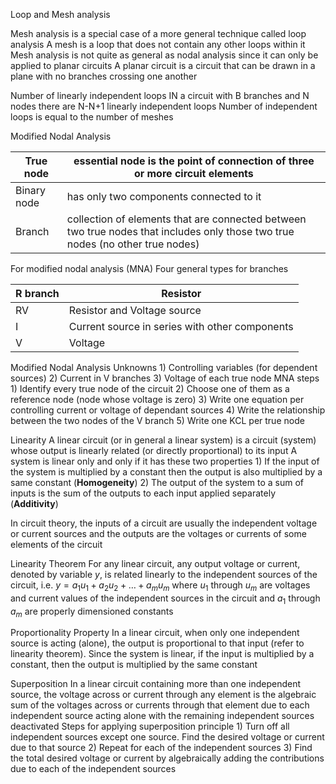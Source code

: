 Loop and Mesh analysis

Mesh analysis is a special case of a more general technique called loop analysis
A mesh is a loop that does not contain any other loops within it
Mesh analysis is not quite as general as nodal analysis since it can only be applied to planar circuits
A planar circuit is a circuit that can be drawn in a plane with no branches crossing one another

Number of linearly independent loops
	IN a circuit with B branches and N nodes there are N-N+1 linearly independent loops
	Number of independent loops is equal to the number of meshes

Modified Nodal Analysis

| True node   | essential node is the point of connection of three or more circuit elements                                                    |
| ----------- | ------------------------------------------------------------------------------------------------------------------------------ |
| Binary node | has only two components connected to it                                                                                        |
| Branch      | collection of elements that are connected between two true nodes that includes only those two true nodes (no other true nodes) | 

For modified nodal analysis (MNA)
	Four general types for branches

| R branch | Resistor                    |
| -------- | --------------------------- |
| RV       | Resistor and Voltage source |
| I | Current source in series with other components              |
| V         |   Voltage                          |

Modified Nodal Analysis
	Unknowns
		1) Controlling variables (for dependent sources)
		2) Current in V branches
		3) Voltage of each true node
	MNA steps
		1) Identify every true node of the circuit
		2) Choose one of them as a reference node (node whose voltage is zero)
		3) Write one equation per controlling current or voltage of dependant sources
		4) Write the relationship between the two nodes of the V branch
		5) Write one KCL per true node

Linearity
	A linear circuit (or in general a linear system) is a circuit (system) whose output is linearly related (or directly proportional) to its input
	A system is linear only and only if it has these two properties
		1) If the input of the system is multiplied by a constant then the output is also multiplied by a same constant (**Homogeneity**)
		2) The output of the system to a sum of inputs is the sum of the outputs to each input applied separately (**Additivity**)

In circuit theory, the inputs of a circuit are usually the independent voltage or current sources and the outputs are the voltages or currents of some elements of the circuit

Linearity Theorem
	For any linear circuit, any output voltage or current, denoted by variable $y$, is related linearly to the independent sources of the circuit, i.e.
		$y = a_1u_1+a_2u_2+\dots+a_mu_m$
		where $u_1$ through $u_m$ are voltages and current values of the independent sources in the circuit and $a_1$ through $a_m$ are properly dimensioned constants

Proportionality Property
	In a linear circuit, when only one independent source is acting (alone), the output is proportional to that input (refer to linearity theorem). Since the system is linear, if the input is multiplied by a constant, then the output is multiplied by the same constant

Superposition
	In a linear circuit containing more than one independent source, the voltage across or current through any element is the algebraic sum of the voltages across or currents through that element due to each independent source acting alone with the remaining independent sources deactivated
	Steps for applying superposition principle
		1) Turn off all independent sources except one source. Find the desired voltage or current due to that source
		2) Repeat for each of the independent sources
		3) Find the total desired voltage or current by algebraically adding the contributions due to each of the independent sources

